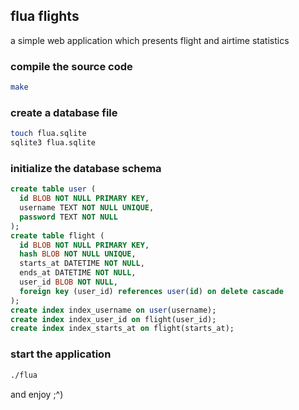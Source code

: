 ## flua flights

a simple web application which presents flight and airtime statistics

### compile the source code

```sh
make
```

### create a database file

```sh
touch flua.sqlite
sqlite3 flua.sqlite
```

### initialize the database schema

```sql
create table user (
  id BLOB NOT NULL PRIMARY KEY,
  username TEXT NOT NULL UNIQUE,
  password TEXT NOT NULL
);
create table flight (
  id BLOB NOT NULL PRIMARY KEY,
  hash BLOB NOT NULL UNIQUE,
  starts_at DATETIME NOT NULL,
  ends_at DATETIME NOT NULL,
  user_id BLOB NOT NULL,
  foreign key (user_id) references user(id) on delete cascade
);
create index index_username on user(username);
create index index_user_id on flight(user_id);
create index index_starts_at on flight(starts_at);
```

### start the application

```sh
./flua
```

and enjoy ;^)
